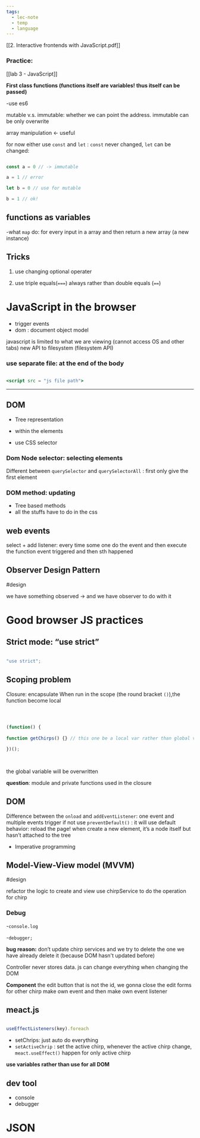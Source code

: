 ```yaml
---
tags:
  - lec-note
  - temp
  - language
---
```

[[2. Interactive frontends with JavaScript.pdf]]

###  Practice: 
[[lab 3 - JavaScript]]


**First class functions (functions itself are variables! thus itself can be passed)**

-use es6

mutable v.s. immutable: whether we can point the address. immutable can be only overwrite

array manipulation ← useful

for now either use `const` and `let` : `const` never changed, `let` can be changed:

```jsx

const a = 0 // -> immutable

a = 1 // error

let b = 0 // use for mutable

b = 1 // ok!

```

  
## functions as variables
-what `map` do: for every input in a array and then return a new array (a new instance)

## Tricks  

1. use changing optional operater

2. use triple equals(`===`) always rather than double equals (`==`)


# JavaScript in the browser
- trigger events
- dom : document object model

javascript is limited to what we are viewing (cannot access OS and other tabs)
new API to filesystem (filesystem API)
 
### use separate file: at the end of the body

```jsx

<script src = "js file path">

```

  ---
## DOM

- Tree representation

- within the elements

- use CSS selector
  

### Dom Node selector: selecting elements

Different between `querySelector` and `querySelectorAll` : first only give the first element

  
### DOM method: updating
- Tree based methods
- all the stuffs have to do in the css


## web events
select + add listener: every time some one do the event and then execute the function
event triggered and then sth happened

  

## Observer Design Pattern
#design 

we have something observed → and we have observer to do with it

  

# Good browser JS practices

## Strict mode: “use strict”
```js

"use strict";

```

  

## Scoping problem

Closure: encapsulate
When run in the scope (the round bracket `()`),the function become local

```js

  

(function() {
  
function getChirps() {} // this one be a local var rather than global var

})();

  
```

  

the global variable will be overwritten

**question**: module and private functions used in the closure

  

## DOM

Difference between the `onload` and `addEventListener`: one event and multiple events trigger
if not use `preventDefault()` : it will use default behavior: reload the page!
when create a new element, it’s a node itself but hasn’t attached to the tree  

- Imperative programming


## Model-View-View model (MVVM)
#design 

  refactor the logic to create and view
use chirpService to do the operation for chirp

  

### Debug

-`console.log`

-`debugger;`

  
**bug reason:** don’t update chirp services and we try to delete the one we have already delete it (because DOM hasn't updated before)

  

Controller never stores data.
js can change everything when changing the DOM

  

**Component**
the edit button that is not the id, we gonna close the edit forms for other chirp
make own event and then make own event listener

  

## meact.js

```jsx

useEffectListeners(key).foreach

```

- setChrips: just auto do everything
- `setActiveChrip` : set the active chirp, whenever the active chirp change, `meact.useEffect()` happen for only active chirp

**use variables rather than use for all DOM**



## dev tool
- console
- debugger

  

# JSON